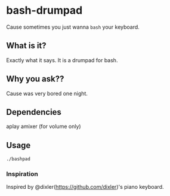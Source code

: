 # bash-drumpad

Cause sometimes you just wanna `bash` your keyboard.

## What is it?

Exactly what it says.
It is a drumpad for bash.

## Why you ask??

Cause was very bored one night.

## Dependencies

aplay
amixer (for volume only)

## Usage

`./bashpad`

### Inspiration

Inspired by @dixler(https://github.com/dixler)'s piano keyboard.


